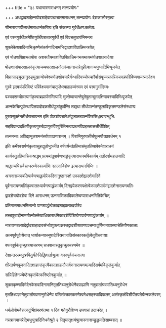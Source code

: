 +++
title = "३८ यथाचारमाराधनम् तत्नप्रयोगः"

+++
अथद्वादशाहेत्नयोदशाहेवायथाचारमाराधनम् तत्नप्रयोगः देशकालौस्मृत्वा

श्रीनारायणप्रीत्यर्थमाराधानंकरिष्य इति संकल्प्य गुर्वर्थेक्षणःकर्तव्यः

एवं परमगुर्वर्थेपरमेष्टिगुर्वर्थेपरात्परगुर्वर्थे एवं विप्रचतुष्टयंनिमन्त्र्य

शुक्लेकेशवादिनाभिःकृष्णेसंकर्षणादिनामभिःद्वादशाविप्रान्निमन्त्रयेत्

एवं षोडशविप्राःयतयोवा अशक्तौयथाशक्तिविप्रान्निमन्त्र्ययथायथंषोडशक्षणादेयाः

षोडशानांपादक्षालनंकृत्वाचम्यपादक्षालनोदकंपात्नान्तरेगृहीत्वागन्धपुष्पादिभिःपूजयेत्

विप्रान्प्राङ्मुखानुदङ्मुखान्वोपवेश्यषोडशोपचारैर्गन्धादिपञ्चोपचारैर्वासंपूज्यसपरिकरमन्नंपरिविष्यगायत्र्याप्रोक्ष्य

गुरवे इदमन्नंपरिविष्टं परिवेक्ष्यमाणंचातृप्तेःस्वाहाहव्यंनमम एवं परमगुर्वादिभ्यः

पञ्चदशभ्योन्नत्यागंकृत्वाब्रह्मार्पणमित्यादि भुक्तेष्वाचान्तेषुतेषुताम्बूलदक्षिणावस्त्रादिभिःपूजयेत्

अत्नकेचित्पूर्वस्थापितपादोदकतीर्थपूजांकुर्वन्ति तद्यथा तीर्थपात्नंतण्डुलादिकृतमण्डलेसंस्थाप्य

पुरुषसूक्तेनतीर्थराजायनम इति षोडशोपचारैःसंपूज्यतत्पात्नंशिरसिधृत्वाबन्धुभिः

सहविप्रान्प्रदक्षिणीकृत्यगुरुर्बह्मागुरुर्विष्णुरितिनत्वाप्रथमविप्रहस्तात्तत्तीर्थेपिवेत्

तत्नमन्त्रः अविद्यामूलशमनंसर्वपापप्रणाशनम् । पिबामिगुरुपत्तीर्थपुत्नपौत्रप्रवर्धनम् १

इति कर्मेश्वरार्पणंकृत्वासुहद्युतोभुञ्जीत वर्षपर्यन्तंप्रतिमासंमृततिथावेवमेवाराधनं

कार्यनतुप्रतिमासिकश्राद्धम् प्रत्यब्दंतुपार्वणश्राद्धंकृत्वाराधनमपिकार्यम् ततोदर्शमहालयादि

श्राद्धान्यपिसर्वसाधरण्येनकार्याणि नतत्नाविशेषः इत्याराधनविधिः ॥

अत्रनारायणबलिपार्वणश्राद्धयोरेकदिनानुष्ठानपक्षे एकादशेद्वादशेवादिने

पूर्वनारायणबलिंकृत्वाततःपार्वणश्राद्धंकार्यम् दिनद्वयेकरणपक्षेत्वेकादशेपार्वणंद्वादशेनारायणबलिः

द्वादशेत्रयोदशेवा दिने आराधनम् ऊनमासिकादिकालेष्वप्याराधनमितिकेचित्

प्रतिमासमाधनमित्यन्ये पाणश्राद्धंत्वेकादशाहप्रत्यब्दयोरेव

तच्चपुत्रादीनामगोत्नोल्लेखाधिकारार्थमेकादशेपिशिष्येणपार्वणश्राद्धंकार्यम् ॥

नारायणबल्यादेर्द्वादशाहादावसंभवेशुक्लपक्षस्थद्वादशीश्रावणपञ्चम्यःपूर्णिमामावास्याचेतिगौणकालाः

अत्नपूर्वपूर्वःश्रेयात् भार्याकन्यास्नुषादेःस्त्रियाःयतिसंस्कारकर्तृत्वेतुविधवायाः

वपनपूर्वकंकृच्छ्रत्रयाचरणम् सधवायास्तुकृच्छ्राचरणमेव ॥

देशान्तरस्थपुत्रःपितुर्यतेःसिद्धिवार्ताश्रुत्वा वपनपूर्वकंस्नात्वा

क्षीरतर्पणपूजनादिदशाहान्तंकृत्वैकादशाहादौपार्वणनारायणबल्यादिसर्वमविकृतंकुर्यात्

सन्निहितेनज्येष्ठेनकृतंचेत्कनिष्ठोनकुर्यात् ॥

शुक्लकृष्णादिभेदेनकेशवादिनामानिमृततिथ्यनुरोधेनैवग्राह्याणि नतुवार्ताश्रवणतिथ्यनुरोधेन

मृततिथ्यज्ञानेतुवार्ताश्रवणानुरोधेनैव यतिसंस्कारकरणेश्वमेधसहस्त्रादिफलम् असंस्कृतंविशीर्येतयतेर्यत्नकलेवरम् ।

धर्मलोपोभवेत्तत्नदुर्भिक्षंमरणंतथा १ दिवं गतेगुरौशिष्य उपवासं तदाचरेत् ।

नस्त्रानमाचरेद्भिभुःपुत्रादिनिधनेश्रुते २ पितृमातृक्षयंश्रुत्वास्नानाच्छुद्धयतिसाम्बरात् ॥

